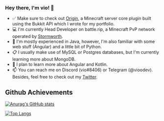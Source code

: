 ### Hey there, I'm vio! 👋

- ✅ Make sure to check out [Origin](https://github.com/vioodev/Origin), a Minecraft server core plugin built using the Bukkit API which I wrote for my portfolio.
- 💻 I'm currently Head Developer on battle.rip, a Minecraft PvP network operated by [Stormworth](https://github.com/Stormworth).
- 🌱 I'm mostly experienced in Java, however, I'm also familiar with some web stuff (Angular) and a little bit of Python.
- 📋 I usually make use of MySQL or Postgres databases, but I'm currently learning more about MongoDB.
- 🤔 I plan to learn more about Angular and Kotlin.
- 📫 You can reach me on Discord (vio#8406) or Telegram (@vioodev). Besides, feel free to check out my [Twitter](https://twitter.com/vioodev).

## Github Achievements

[![Anurag's GitHub stats](https://github-readme-stats.vercel.app/api?username=vioodev&show_icons=true&theme=light)](https://github.com/anuraghazra/github-readme-stats)

[![Top Langs](https://github-readme-stats.vercel.app/api/top-langs/?username=vioodev&theme=light&langs_count=8)](https://github.com/anuraghazra/github-readme-stats)
